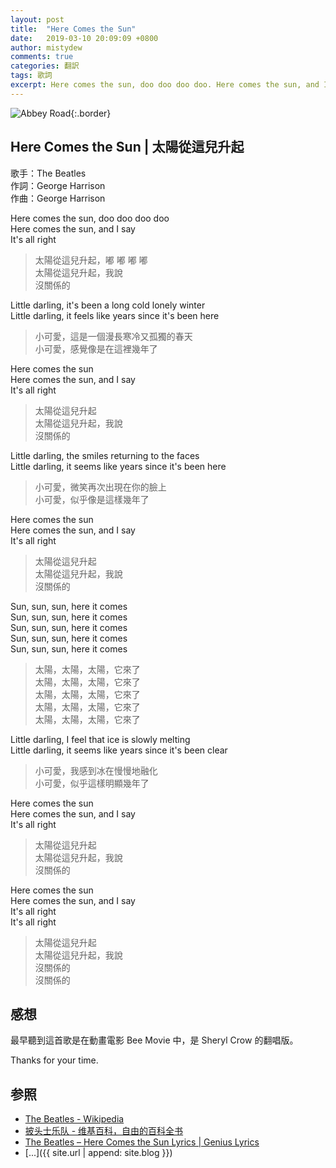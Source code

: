 ```yaml
---
layout: post
title:  "Here Comes the Sun"
date:   2019-03-10 20:09:09 +0800
author: mistydew
comments: true
categories: 翻訳
tags: 歌詞
excerpt: Here comes the sun, doo doo doo doo. Here comes the sun, and I say. It's all right.
---
```

![Abbey Road](https://raw.githubusercontent.com/mistydew/misc/master/cover/Abbey%20Road.jpg){:.border}

## Here Comes the Sun | 太陽從這兒升起

歌手：The Beatles<br>
作詞：George Harrison<br>
作曲：George Harrison

Here comes the sun, doo doo doo doo<br>
Here comes the sun, and I say<br>
It's all right

> 太陽從這兒升起，嘟 嘟 嘟 嘟<br>
> 太陽從這兒升起，我說<br>
> 沒關係的

Little darling, it's been a long cold lonely winter<br>
Little darling, it feels like years since it's been here<br>

> 小可愛，這是一個漫長寒冷又孤獨的春天<br>
> 小可愛，感覺像是在這裡幾年了

Here comes the sun<br>
Here comes the sun, and I say<br>
It's all right

> 太陽從這兒升起<br>
> 太陽從這兒升起，我說<br>
> 沒關係的

Little darling, the smiles returning to the faces<br>
Little darling, it seems like years since it's been here<br>

> 小可愛，微笑再次出現在你的臉上<br>
> 小可愛，似乎像是這樣幾年了

Here comes the sun<br>
Here comes the sun, and I say<br>
It's all right

> 太陽從這兒升起<br>
> 太陽從這兒升起，我說<br>
> 沒關係的

Sun, sun, sun, here it comes<br>
Sun, sun, sun, here it comes<br>
Sun, sun, sun, here it comes<br>
Sun, sun, sun, here it comes<br>
Sun, sun, sun, here it comes

> 太陽，太陽，太陽，它來了<br>
> 太陽，太陽，太陽，它來了<br>
> 太陽，太陽，太陽，它來了<br>
> 太陽，太陽，太陽，它來了<br>
> 太陽，太陽，太陽，它來了

Little darling, I feel that ice is slowly melting<br>
Little darling, it seems like years since it's been clear<br>

> 小可愛，我感到冰在慢慢地融化<br>
> 小可愛，似乎這樣明顯幾年了

Here comes the sun<br>
Here comes the sun, and I say<br>
It's all right

> 太陽從這兒升起<br>
> 太陽從這兒升起，我說<br>
> 沒關係的

Here comes the sun<br>
Here comes the sun, and I say<br>
It's all right<br>
It's all right

> 太陽從這兒升起<br>
> 太陽從這兒升起，我說<br>
> 沒關係的<br>
> 沒關係的

## 感想

最早聽到這首歌是在動畫電影 Bee Movie 中，是 Sheryl Crow 的翻唱版。

Thanks for your time.

## 参照
* [The Beatles - Wikipedia](https://en.wikipedia.org/wiki/The_Beatles)
* [披头士乐队 - 维基百科，自由的百科全书](https://zh.wikipedia.org/wiki/披頭四樂隊)
* [The Beatles – Here Comes the Sun Lyrics \| Genius Lyrics](https://genius.com/The-beatles-here-comes-the-sun-lyrics)
* [...]({{ site.url | append: site.blog }})
